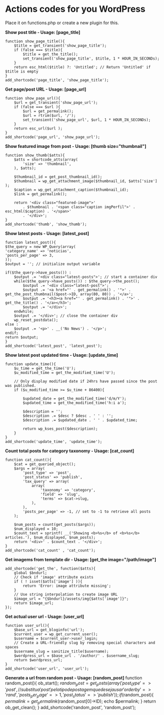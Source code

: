 # Actions codes for you WordPress

Place it on functions.php or create a new plugin for this.

**Show post title - Usage: [page_title]**

    function show_page_title(){
        $title = get_transient('show_page_title');
        if (false === $title){
            $title = get_the_title();
            set_transient('show_page_title', $title, 1 * HOUR_IN_SECONDs);
        }
        return esc_html($title) ?: 'Untitled'; // Return 'Untitled' if $title is empty
    }
    add_shortcode('page_title', 'show_page_title');

**Get page/post URL - Usage: [page_url]**

    function show_page_url(){
        $url = get_transient('show_page_url');
        if (false === $url ){
            $url = get_permalink();
            $url = rtrim($url, '/');
            set_transient('show_page_url', $url, 1 * HOUR_IN_SECONDs);
        }
        return esc_url($url );
    }
    add_shortcode('page_url', 'show_page_url');

**Show featured image from post - Usage: [thumb size="thumbnail"]**

    function show_thumb($atts){
        $atts = shortcode_atts(array(
            'size' => 'thumbnail',
        ), $atts);

        $thumbnail_id = get_post_thumbnail_id();
        $thumbnail = wp_get_attachment_image($thumbnail_id, $atts['size'] );
        $caption = wp_get_attachment_caption($thumbnail_id);
        $link = get_permalink();

        return '<div class="featured-image">'
            . $thumbnail . '<span class="caption imgPerfil">' . esc_html($caption) . '</span>'
            . '</div>';
    }
    add_shortcode('thumb', 'show_thumb');

**Show latest posts - Usage: [latest_post]**

    function latest_post(){
    $the_query = new WP_Query(array(
    'category_name' => 'noticias',
    'posts_per_page' => 3,
    ));
    $output = ''; // initialize output variable

    if($the_query->have_posts()) :
        $output .= '<div class="latest-posts">'; // start a container div
        while($the_query->have_posts()) : $the_query->the_post();
            $output .= '<div class="latest-post">';
            $output .= '<a href="' . get_permalink() . '">' . get_the_post_thumbnail($post->ID, array(80, 80)) . '</a>';
            $output .= '<h3><a href="' . get_permalink() . '">' . get_the_title() . '</a></h3>';
            $output .= '</div>';
        endwhile;
        $output .= '</div>'; // close the container div
        wp_reset_postdata();
    else :
        $output .= '<p>' . __('No News') . '</p>';
    endif;
    return $output;
    }
    add_shortcode('latest_post', 'latest_post');

**Show latest post updated time - Usage: [update_time]**

    function update_time(){
        $u_time = get_the_time('U');
        $u_modified_time = get_the_modified_time('U');
        
        // Only display modified date if 24hrs have passed since the post was published.
        if ($u_modified_time >= $u_time + 86400){
            
            $updated_date = get_the_modified_time('d/m/Y');
            $updated_time = get_the_modified_time('h:i a');
            
            $description = '';
            $description .= $desc ? $desc . ' ' : '';
            $description .= $updated_date . ' ' . $updated_time;
            
            return wp_kses_post($description);
        }
    }
    add_shortcode('update_time', 'update_time');

**Count total posts for category taxonomy - Usage: [cat_count]**

    function cat_count(){
        $cat = get_queried_object();
        $args = array(
            'post_type' => 'post',
            'post_status' => 'publish',
            'tax_query' => array(
                array(
                    'taxonomy' => 'category',
                    'field' => 'slug',
                    'terms' => $cat->slug,
                ),
            ),
            'posts_per_page' => -1, // set to -1 to retrieve all posts
        );

        $num_posts = count(get_posts($args));
        $num_displayed = 10;
        $count_text = sprintf( __('Showing <b>%s</b> of <b>%s</b> articles.'), $num_displayed, $num_posts);
        return '<div>' . $count_text . '</div>';
    }
    add_shortcode('cat_count' , 'cat_count');

**Get imagems from template dir - Usage: [get_the image="/path/image"]**

    add_shortcode('get_the', function($atts){
        global $bndurl;
        // Check if 'image' attribute exists
        if ( ! isset($atts['image'] )){
            return 'Error: image attribute missing';
        }
        // Use string interpolation to create image URL
        $image_url = "{$bndurl}/assets/img{$atts['image']}";
        return $image_url;
    });


**Get actual user url - Usage: [user_url]**

    function user_url(){
        $base_url = get_bloginfo('url');
        $current_user = wp_get_current_user();
        $username = $current_user->user_login;
        // Create a URL-friendly slug by removing special characters and spaces
        $username_slug = sanitize_title($username);
        $wordpress_url = $base_url . '/author/' . $username_slug;
        return $wordpress_url;
    }
    add_shortcode('user_url', 'user_url');

**Generate a url from random post - Usage: [random_post]**
function random_post(){
    ob_start();
    $random_post = get_posts(array(
        'post_type'      => 'post',  // substitua 'post' pelo tipo de postagem que deseja usar
        'orderby'        => 'rand',
        'posts_per_page' => 1,
        'post_status'    => 'publish'
    ));
    if ($random_post){
        $permalink = get_permalink($random_post[0]->ID);
        echo $permalink;
    }
    return ob_get_clean();
}
add_shortcode('random_post', 'random_post');